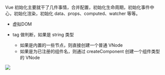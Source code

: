 Vue 初始化主要就干了几件事情，合并配置，初始化生命周期，初始化事件中心，初始化渲染，初始化 data、props、computed、watcher 等等。

* 虚拟DOM

* tag 做判断，如果是 string 类型
    * 如果是内置的一些节点，则直接创建一个普通 VNode
    * 如果是为已注册的组件名，则通过 createComponent 创建一个组件类型的 VNode

    
![](https://user-gold-cdn.xitu.io/2018/8/30/16586a0d1261a7b3?imageView2/0/w/1280/h/960/format/webp/ignore-error/1)
